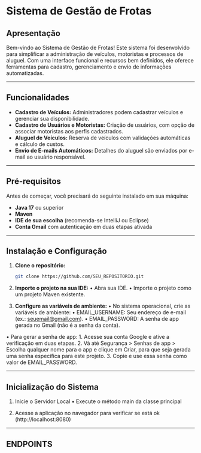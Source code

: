 # Sistema de Gestão de Frotas

## Apresentação

Bem-vindo ao Sistema de Gestão de Frotas! Este sistema foi desenvolvido para simplificar a administração de veículos, motoristas e processos de aluguel. Com uma interface funcional e recursos bem definidos, ele oferece ferramentas para cadastro, gerenciamento e envio de informações automatizadas.

---

## Funcionalidades

- **Cadastro de Veículos:** Administradores podem cadastrar veículos e gerenciar sua disponibilidade.
- **Cadastro de Usuários e Motoristas:** Criação de usuários, com opção de associar motoristas aos perfis cadastrados.
- **Aluguel de Veículos:** Reserva de veículos com validações automáticas e cálculo de custos.
- **Envio de E-mails Automáticos:** Detalhes do aluguel são enviados por e-mail ao usuário responsável.

---

## Pré-requisitos

Antes de começar, você precisará do seguinte instalado em sua máquina:

- **Java 17** ou superior
- **Maven**
- **IDE de sua escolha** (recomenda-se IntelliJ ou Eclipse)
- **Conta Gmail** com autenticação em duas etapas ativada

---

## Instalação e Configuração

1. **Clone o repositório:**
   ```bash
   git clone https://github.com/SEU_REPOSITORIO.git

2. **Importe o projeto na sua IDE:**
  • Abra sua IDE.
  • Importe o projeto como um projeto Maven existente.

3. **Configure as variáveis de ambiente:**
  • No sistema operacional, crie as variáveis de ambiente:
    • EMAIL_USERNAME: Seu endereço de e-mail (ex.: seuemail@gmail.com).
    • EMAIL_PASSWORD: A senha de app gerada no Gmail (não é a senha da conta).
   
  • Para gerar a senha de app:
    1. Acesse sua conta Google e ative a verificação em duas etapas.
    2. Vá até Segurança > Senhas de app > Escolha qualquer nome para o app e clique em Criar, para que seja gerada uma senha específica para este projeto.
    3. Copie e use essa senha como valor de EMAIL_PASSWORD.

---

## Inicialização do Sistema

1. Inicie o Servidor Local
   • Execute o método main da classe principal
   
3. Acesse a aplicação no navegador para verificar se está ok (http://localhost:8080)

---

## ENDPOINTS

